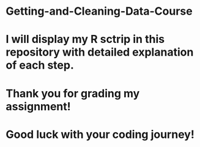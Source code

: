 # Getting-and-Cleaning-Data-Course

# I will display my R sctrip in this repository with detailed explanation of each step.

# Thank you for grading my assignment!

# Good luck with your coding journey!
